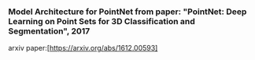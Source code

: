### Model Architecture for PointNet from paper: "PointNet: Deep Learning on Point Sets for 3D Classification and Segmentation", 2017
arxiv paper:[https://arxiv.org/abs/1612.00593]
